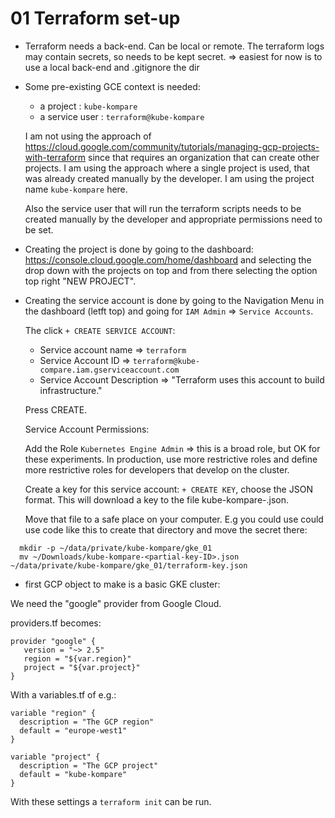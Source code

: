 # 01 Terraform set-up

* Terraform needs a back-end. Can be local or remote. The terraform logs
  may contain secrets, so needs to be kept secret.
  => easiest for now is to use a local back-end and .gitignore the dir

* Some pre-existing GCE context is needed:
  * a project : `kube-kompare`
  * a service user : `terraform@kube-kompare`

  I am not using the approach of
  https://cloud.google.com/community/tutorials/managing-gcp-projects-with-terraform
  since that requires an organization that can create other projects. I am
  using the approach where a single project is used, that was already created
  manually by the developer. I am using the project name `kube-kompare` here.

  Also the service user that will run the terraform scripts needs to be
  created manually by the developer and appropriate permissions need to be set.

* Creating the project is done by going to the dashboard:
  https://console.cloud.google.com/home/dashboard
  and selecting the drop down with the projects on top and from there
  selecting the option top right "NEW PROJECT".

* Creating the service account is done by going to the Navigation Menu in
  the dashboard (letft top) and going for `IAM Admin` => `Service Accounts`.

  The click `+ CREATE SERVICE ACCOUNT`:
  * Service account name => `terraform`
  * Service Account ID => `terraform@kube-compare.iam.gserviceaccount.com`
  * Service Account Description => "Terraform uses this account to build infrastructure."

  Press CREATE.

  Service Account Permissions:

  Add the Role `Kubernetes Engine Admin` => this is a broad role, but OK for
  these experiments. In production, use more restrictive roles and define
  more restrictive roles for developers that develop on the cluster.

  Create a key for this service account: `+ CREATE KEY`, choose the JSON
  format. This will download a key to the file kube-kompare-<key-id>.json.

  Move that file to a safe place on your computer. E.g you could use could
  use code like this to create that directory and move the secret there:

```
  mkdir -p ~/data/private/kube-kompare/gke_01
  mv ~/Downloads/kube-kompare-<partial-key-ID>.json ~/data/private/kube-kompare/gke_01/terraform-key.json
```

* first GCP object to make is a basic GKE cluster:

We need the "google" provider from Google Cloud.

providers.tf becomes:

```
provider "google" {
   version = "~> 2.5"
   region = "${var.region}"
   project = "${var.project}"
}
```

With a variables.tf of e.g.:

```
variable "region" {
  description = "The GCP region"
  default = "europe-west1"
}

variable "project" {
  description = "The GCP project"
  default = "kube-kompare"
}
```

With these settings a `terraform init` can be run.
